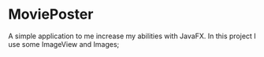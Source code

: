 # MoviePoster
A simple application to me increase my abilities with JavaFX. In this project I use some ImageView and Images;
